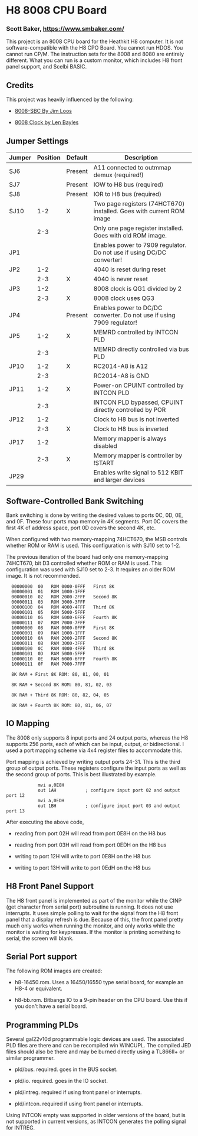 # H8 8008 CPU Board
### Scott Baker, https://www.smbaker.com/

This project is an 8008 CPU board for the Heathkit H8 computer. It is not software-compatible with the H8 CPO Board. You cannot run HDOS. You cannot run CP/M. The instruction sets for the 8008 and 8080 are entirely different. What you can run is a custom monitor, which includes H8 front panel support, and Scelbi BASIC.

## Credits

This project was heavily influenced by the following:

* [8008-SBC By Jim Loos](https://github.com/jim11662418/8008-SBC)

* [8008 Clock by Len Bayles](https://www.8008chron.com/)

## Jumper Settings

| Jumper | Position | Default | Description |
| ------ | -------- | --------| ----------- |
|   SJ6  |          | Present | A11 connected to outmmap demux (required!) |
|   SJ7  |          | Present | IOW to H8 bus (required) |
|   SJ8  |          | Present | IOR to H8 bus (required) |
|   SJ10 |    1-2   |     X   | Two page registers (74HCT670) installed. Goes with current ROM image |
|        |    2-3   |         | Only one page register installed. Goes with old ROM image. |
|   JP1  |          |         | Enables power to 7909 regulator. Do not use if using DC/DC converter! |
|   JP2  |    1-2   |         | 4040 is reset during reset |
|        |    2-3   |     X   | 4040 is never reset
|   JP3  |    1-2   |         | 8008 clock is QG1 divided by 2 |
|        |    2-3   |     X   | 8008 clock uses QG3 |
|   JP4  |          | Present | Enables power to DC/DC converter. Do not use if using 7909 regulator! |
|   JP5  |    1-2   |     X   | MEMRD controlled by INTCON PLD |
|        |    2-3   |         | MEMRD directly controlled via bus PLD |
|   JP10 |    1-2   |     X   | RC2014-A8 is A12 |
|        |    2-3   |         | RC2014-A8 is GND |
|   JP11 |    1-2   |     X   | Power-on CPUINT controlled by INTCON PLD |
|        |    2-3   |         | INTCON PLD bypassed, CPUINT directly controlled by POR |
|   JP12 |    1-2   |         | Clock to H8 bus is not inverted |
|        |    2-3   |     X   | Clock to H8 bus is inverted |
|   JP17 |    1-2   |         | Memory mapper is always disabled |
|        |    2-3   |     X   | Memory mapper is controller by !START |
|   JP29 |          |         | Enables write signal to 512 KBIT and larger devices |

## Software-Controlled Bank Switching

Bank switching is done by writing the desired values to ports 0C, 0D, 0E, and 0F. These four ports map memory in 4K segments. Port 0C covers the first 4K of address space, port 0D covers the second 4K, etc.

When configured with two memory-mapping 74HCT670, the MSB controls whether
ROM or RAM is used. This configuration is with SJ10 set to 1-2.

The previous iteration of the board had only one memory-mapping 74HCT670, bit D3 controlled
whether ROM or RAM is used. This configuration was used with SJ10 set to 2-3. It requires
an older ROM image. It is not recommended.

```
  00000000  00   ROM 0000-0FFF   First 8K
  00000001  01   ROM 1000-1FFF
  00000010  02   ROM 2000-2FFF   Second 8K
  00000011  03   ROM 3000-3FFF
  00000100  04   ROM 4000-4FFF   Third 8K
  00000101  05   ROM 5000-5FFF
  00000110  06   ROM 6000-6FFF   Fourth 8K
  00000111  07   ROM 7000-7FFF  
  10000000  08   RAM 0000-0FFF   First 8K
  10000001  09   RAM 1000-1FFF
  10000010  0A   RAM 2000-2FFF   Second 8K
  10000011  0B   RAM 3000-3FFF
  10000100  0C   RAM 4000-4FFF   Third 8K
  10000101  0D   RAM 5000-5FFF
  10000110  0E   RAM 6000-6FFF   Fourth 8K
  10000111  0F   RAM 7000-7FFF

  8K RAM + First 8K ROM: 80, 81, 00, 01
 
  8K RAM + Second 8K ROM: 80, 81, 02, 03

  8K RAM + Third 8K ROM: 80, 82, 04, 05

  8K RAM + Fourth 8K ROM: 80, 81, 06, 07
```

## IO Mapping

The 8008 only supports 8 input ports and 24 output ports, whereas the H8 supports 256 ports, each of which can be input, output, or bidirectional. I used a port mapping scheme via 4x4 register files to accommodate this.

Port mapping is achieved by writing output ports 24-31. This is the third group of output ports. These registers configure the input ports as well as the second group of ports. This is best illustrated by example.

```
            mvi a,0E8H
            out 1AH           ; configure input port 02 and output port 12
            mvi a,0EDH
            out 1BH           ; configure input port 03 and output port 13
```

After executing the above code,

* reading from port 02H will read from port 0E8H on the H8 bus

* reading from port 03H will read from port 0EDH on the H8 bus

* writing to port 12H will write to port 0E8H on the H8 bus

* writing to port 13H will write to port 0EdH on the H8 bus

## H8 Front Panel Support

The H8 front panel is implemented as part of the monitor while the CINP (get character from serial port) subroutine is running. It does not use interrupts. It uses simple polling to wait for the signal from the H8 front panel that a display refresh is due. Because of this, the front panel pretty much only works when running the monitor, and only works while the monitor is waiting for keypresses. If the monitor is printing something to serial, the screen will blank.

## Serial Port support

The following ROM images are created:

* h8-16450.rom. Uses a 16450/16550 type serial board, for example an H8-4 or equivalent.

* h8-bb.rom. Bitbangs IO to a 9-pin header on the CPU board. Use this if you don't have a serial board.

## Programming PLDs

Several gal22v10d programmable logic devices are used. The associated PLD files are there and can be recompiled win WINCUPL. The compiled JED files should also be there and may be burned directly
using a TL866II+ or similar programmer.

* pld/bus. required. goes in the BUS socket.

* pld/io. required. goes in the IO socket.

* pld/intreg. required if using front panel or interrupts.

* pld/intcon. required if using front panel or interrupts.

Using INTCON empty was supported in older versions of the board, but is not supported in current versions, as INTCON generates the polling signal for INTREG.

